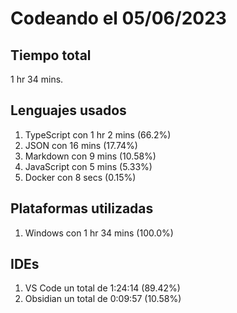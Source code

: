 # Codeando el 05/06/2023

## Tiempo total
1 hr 34 mins.

## Lenguajes usados
1. TypeScript con 1 hr 2 mins (66.2%)
1. JSON con 16 mins (17.74%)
1. Markdown con 9 mins (10.58%)
1. JavaScript con 5 mins (5.33%)
1. Docker con 8 secs (0.15%)

## Plataformas utilizadas
1. Windows con 1 hr 34 mins (100.0%)

## IDEs
1. VS Code un total de 1:24:14 (89.42%)
1. Obsidian un total de 0:09:57 (10.58%)
